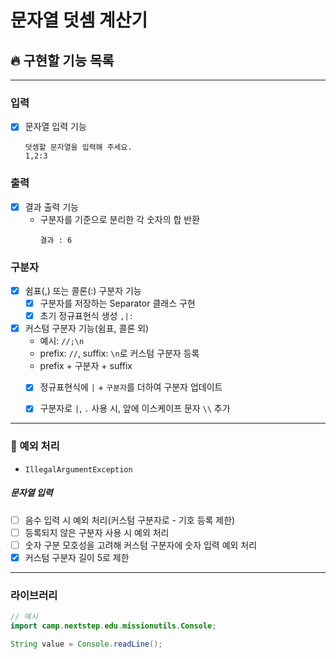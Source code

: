 # 문자열 덧셈 계산기

## 🔥 구현할 기능 목록

---

### 입력
- [x] 문자열 입력 기능
    ```
    덧셈할 문자열을 입력해 주세요.
    1,2:3
    ```

### 출력
- [x] 결과 출력 기능
  - 구분자를 기준으로 분리한 각 숫자의 합 반환
    ```
    결과 : 6
    ```

### 구분자
- [x] 쉼표(,) 또는 콜론(:) 구분자 기능
  - [x] 구분자를 저장하는 Separator 클래스 구현
  - [x] 초기 정규표현식 생성 ```,|:```

- [x] 커스텀 구분자 기능(쉼표, 콜론 외)
    - 예시: ```//;\n```
    - prefix: ```//```, suffix: ```\n```로 커스텀 구분자 등록
    - prefix + 구분자 + suffix
    - [x] 정규표현식에 ```|``` + ```구분자```를 더하여 구분자 업데이트
    - [x] 구분자로 ```|```, ```.``` 사용 시, 앞에 이스케이프 문자 ```\\``` 추가
  

---
### 🚫 예외 처리
- ```IllegalArgumentException```

##### 문자열 입력
- [ ] 음수 입력 시 예외 처리(커스텀 구분자로 - 기호 등록 제한)
- [ ] 등록되지 않은 구분자 사용 시 예외 처리
- [ ] 숫자 구분 모호성을 고려해 커스텀 구분자에 숫자 입력 예외 처리
- [x] 커스텀 구분자 길이 5로 제한

---
### 라이브러리
```Java
// 예시
import camp.nextstep.edu.missionutils.Console;

String value = Console.readLine();
```